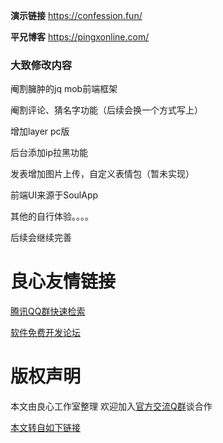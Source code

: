  **演示链接** 
https://confession.fun/


 **平兄博客** 
https://pingxonline.com/



### 大致修改内容  

阉割臃肿的jq mob前端框架

阉割评论、猜名字功能（后续会换一个方式写上）

增加layer pc版

后台添加ip拉黑功能

发表增加图片上传，自定义表情包（暂未实现）

前端UI来源于SoulApp

其他的自行体验。。。。


后续会继续完善


 # 良心友情链接

[腾讯QQ群快速检索](http://u.720life.cn/s/8cf73f7c)

[软件免费开发论坛](http://u.720life.cn/s/bbb01dc0)

# 版权声明 

本文由良心工作室整理 欢迎加入[官方交流Q群](https://u.720life.cn/s/f2316816)谈合作

[本文转自如下链接](http://u.720life.cn/g/2e71d0f0a5c601172267ba20d3a43c6ed6224c0ea96fd80703549114d3a9f1189e73bff5cc9ef0b03fe1b5fa47fbf3df88889abdec98e2d309ca50ba6a97234e)